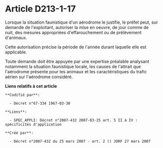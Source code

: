 # Article D213-1-17

Lorsque la situation faunistique d'un aérodrome le justifie, le préfet peut, sur demande de l'exploitant, autoriser la mise
en oeuvre, de jour comme de nuit, des mesures appropriées d'effarouchement ou de prélèvement d'animaux.

Cette autorisation précise la période de l'année durant laquelle elle est applicable.

Toute demande doit être appuyée par une expertise préalable analysant notamment la situation faunistique locale, les causes
de l'attrait que l'aérodrome présente pour les animaux et les caractéristiques du trafic aérien sur l'aérodrome considéré.

**Liens relatifs à cet article**

	**Codifié par**:

	  - Décret n°67-334 1967-03-30

	**Liens**:

	  - SPEC_APPLI: Décret n°2007-432 2007-03-25 art. 5 II à IV : spécificités d'application

	**Créé par**:

	  - Décret n°2007-432 du 25 mars 2007 - art. 2 () JORF 27 mars 2007
